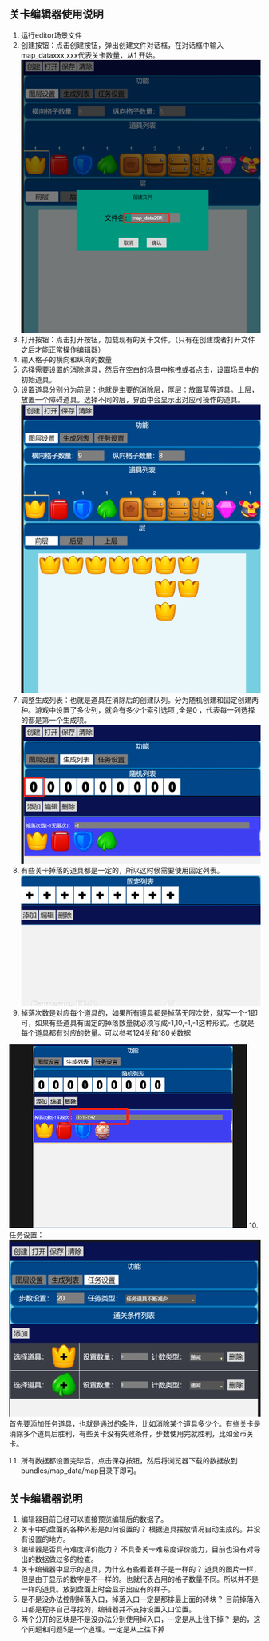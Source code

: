 ## 关卡编辑器使用说明
1. 运行editor场景文件
2. 创建按钮：点击创建按钮，弹出创建文件对话框，在对话框中输入map_dataxxx,xxx代表关卡数量，从1 开始。   
   <img src='./pic/level/create.png'/>
3. 打开按钮：点击打开按钮，加载现有的关卡文件。（只有在创建或者打开文件之后才能正常操作编辑器）
4. 输入格子的横向和纵向的数量
5. 选择需要设置的消除道具，然后在空白的场景中拖拽或者点击，设置场景中的初始道具。
6. 设置道具分别分为前层：也就是主要的消除层，厚层：放置草等道具。上层，放置一个障碍道具。选择不同的层，界面中会显示出对应可操作的道具。
   <img src='./pic/level/layer.png'/>  
7. 调整生成列表：也就是道具在消除后的创建队列。分为随机创建和固定创建两种。游戏中设置了多少列，就会有多少个索引选项 ,全是0 ，代表每一列选择的都是第一个生成项。 
    <img src='./pic/level/select.png'/>  
8. 有些关卡掉落的道具都是一定的，所以这时候需要使用固定列表。  
   <img src='./pic/level/select2.png'/>  
9.  掉落次数是对应每个道具的，如果所有道具都是掉落无限次数，就写一个-1即可，如果有些道具有固定的掉落数量就必须写成-1,10,-1,-1这种形式。也就是每个道具都有对应的数量。可以参考124关和180关数据
   <img src='./pic/level/drop_num_set.png'/>  
10. 任务设置：  
   <img src='./pic/level/mission.png'/>  
首先要添加任务道具，也就是通过的条件，比如消除某个道具多少个。有些关卡是消除多个道具后胜利，有些关卡没有失败条件，步数使用完就胜利，比如金币关卡。

11.  所有数据都设置完毕后，点击保存按钮，然后将浏览器下载的数据放到bundles/map_data/map目录下即可。


## 关卡编辑器说明  
1. 编辑器目前已经可以直接预览编辑后的数据了。
2. 关卡中的盘面的各种外形是如何设置的？
根据道具摆放情况自动生成的。并没有设置的地方。
3. 编辑器是否具有难度评价能力？
不具备关卡难易度评价能力，目前也没有对导出的数据做过多的检查。
4. 关卡编辑器中显示的道具，为什么有些看着样子是一样的？
道具的图片一样，但是由于显示的数字是不一样的。也就代表占用的格子数量不同。所以并不是一样的道具。放到盘面上时会显示出应有的样子。
5. 是不是没办法控制掉落入口，掉落入口一定是那排最上面的砖块？
目前掉落入口都是程序自己寻找的，编辑器并不支持设置入口位置。
6. 两个分开的区块是不是没办法分别使用掉入口，一定是从上往下掉？
是的，这个问题和问题5是一个道理。一定是从上往下掉

